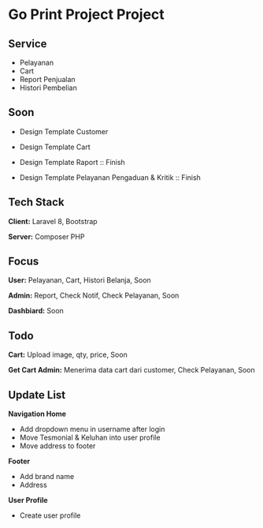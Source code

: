# Go Print Project Project

## Service

-   Pelayanan
-   Cart
-   Report Penjualan
-   Histori Pembelian

## Soon

-   Design Template Customer

-   Design Template Cart

-   Design Template Raport :: Finish

-   Design Template Pelayanan Pengaduan & Kritik :: Finish

## Tech Stack

**Client:** Laravel 8, Bootstrap

**Server:** Composer PHP

## Focus

**User:** Pelayanan, Cart, Histori Belanja, Soon

**Admin:** Report, Check Notif, Check Pelayanan, Soon

**Dashbiard:** Soon

## Todo

**Cart:** Upload image, qty, price, Soon

**Get Cart Admin:** Menerima data cart dari customer, Check Pelayanan, Soon

## Update List

**Navigation Home**

<ul>
    <li>Add dropdown menu in username after login</li>
    <li>Move Tesmonial & Keluhan into user profile</li>
    <li>Move address to footer</li>
</ul>

**Footer**

<ul>
    <li>Add brand name</li>
    <li>Address</li>
</ul>

**User Profile**

<ul>
    <li>Create user profile</li>
</ul>
